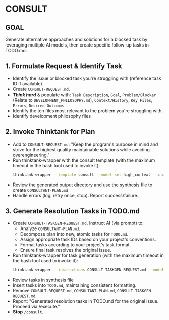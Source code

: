 # CONSULT

## GOAL
Generate alternative approaches and solutions for a blocked task by leveraging multiple AI models, then create specific follow-up tasks in TODO.md.

## 1. Formulate Request & Identify Task
- Identify the issue or blocked task you're struggling with (reference task ID if available).
- Create `CONSULT-REQUEST.md`.
- ***Think hard*** & populate with: `Task Description`, `Goal`, `Problem/Blocker` (Relate to `DEVELOPMENT_PHILOSOPHY.md`), `Context/History`, `Key Files`, `Errors`, `Desired Outcome`.
- Identify the ten files most relevant to the problem you're struggling with.
- Identify development philosophy files

## 2. Invoke Thinktank for Plan
- Add to `CONSULT-REQUEST.md`: "Keep the program's purpose in mind and strive for the highest quality maintainable solutions while avoiding overengineering."
- Run thinktank-wrapper with the consult template (with the maximum timeout in the bash tool used to invoke it):
    ```bash
    thinktank-wrapper --template consult --model-set high_context --include-philosophy --include-glance ./
    ```
- Review the generated output directory and use the synthesis file to create `CONSULTANT-PLAN.md`
- Handle errors (log, retry once, stop). Report success/failure.

## 3. Generate Resolution Tasks in TODO.md
- Create `CONSULT-TASKGEN-REQUEST.md`. Instruct AI (via prompt) to:
    - Analyze `CONSULTANT-PLAN.md`.
    - Decompose plan into new, atomic tasks for `TODO.md`.
    - Assign appropriate task IDs based on your project's conventions.
    - Format tasks according to your project's task format.
    - Ensure final task resolves the original issue.
- Run thinktank-wrapper for task generation (with the maximum timeout in the bash tool used to invoke it):
    ```bash
    thinktank-wrapper --instructions CONSULT-TASKGEN-REQUEST.md --model-set all --include-philosophy --include-glance CONSULTANT-PLAN.md
    ```
- Review tasks in synthesis file
- Insert tasks into `TODO.md`, maintaining consistent formatting.
- Remove `CONSULT-REQUEST.md`, `CONSULTANT-PLAN.md`, `CONSULT-TASKGEN-REQUEST.md`.
- Report: "Generated resolution tasks in TODO.md for the original issue. Proceed via /execute."
- **Stop** `/consult`.